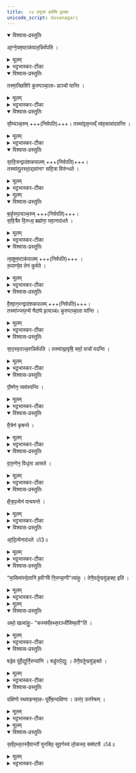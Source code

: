 ```yaml
---
title:  ०४ प्रयुजां हवींषि द्वादश 
unicode_script: devanagari
---
```



<details open><summary>विश्वास-प्रस्तुतिः</summary>

आ॒ग्ने॒यम॒ष्टाक॑पाल॒न्निर्व॑पति ।
</details>

<details><summary>मूलम्</summary>

आ॒ग्ने॒यम॒ष्टाक॑पाल॒न्निर्व॑पति ।
</details>

<details><summary>भट्टभास्कर-टीका</summary>

1 आग्नेयमित्यादि ॥ अत्र प्रयुजां हवींषि द्वादश भवन्ति 'आग्नेयमष्टाकपालं निर्वपति सौम्यं चरुम्' इत्यादीनि । एतानि द्वितीयं शैशिरं समारुह्य ऋतं निरुप्यन्ते । वक्ष्यति च - 'मासिमास्येतानि हवींषि निरुप्याणीत्याहुः । तेनैवर्तून् प्रयुङ्क्ते'इति । ऋतुधर्माणां यथायथं प्रकॢप्तिः प्रयुक्तिः । तद्धेतवोऽग्न्यादयः प्रयुजः, तेषामेतानि हवींषि । तद्धेतुत्वं तेषामेतैर्हविर्भिः भवतीति । तच्च शैशिरयोः द्वितीये आग्नेयमष्टाकपालं निर्वपति । यस्मादत्र सर्वपाचकोऽग्निः हविषा आराध्यते 'तस्माद्विस्संवत्सरस्य सस्यं पच्यते' इति ।
</details>

<details open><summary>विश्वास-प्रस्तुतिः</summary>

तस्मा॒च्छिशि॑रे कुरुपञ्चा॒लाᳶ प्राञ्चो॑ यान्ति ।
</details>

<details><summary>मूलम्</summary>

तस्मा॒च्छिशि॑रे कुरुपञ्चा॒लाᳶ प्राञ्चो॑ यान्ति ।
</details>

<details><summary>भट्टभास्कर-टीका</summary>

तत्परराष्ट्रेभ्योऽपहर्तुं कुरुपञ्चालाः कुरवः पञ्चालाश्च क्षत्रियाः शिशिरे मासि प्राञ्चो यान्ति ते दिशो जेतुं प्रारभन्ते । यद्वा - प्राच्यामेव जेतव्याः तेषामिति गम्यते । यद्वा - कुरुपञ्चालवासिनो जनाः पक्वसस्यग्रहणाय प्राञ्चो यान्ति प्राच्यामेव तेषां केदारसम्भवात् । तत्र कुरुपञ्चालग्रहणं निदर्शनं सर्वक्षत्रियाणाम्, पुष्टत्वात्तु तेषां ग्रहणम् । ऋतुधर्माणां च तत्र विपर्यासात् ॥
</details>

<details open><summary>विश्वास-प्रस्तुतिः</summary>

सौ॒म्यञ्च॒रुम् +++(निर्वपति)+++।
तस्मा॑द्वस॒न्तव्ँ व्य॑व॒साया॑दयन्ति ।
</details>

<details><summary>मूलम्</summary>

सौ॒म्यञ्च॒रुम् +++(निर्वपति)+++।
तस्मा॑द्वस॒न्तव्ँ व्य॑व॒साया॑दयन्ति ।
</details>

<details><summary>भट्टभास्कर-टीका</summary>

2 अथ वासन्तिकयोः प्रथमे सौम्यं चरुं निर्वपति । यस्मादन्नस्य देवता सोमोऽत्र चरुणा इज्यते, तस्माद्वसन्तं वासन्तिकं प्रथममासं व्यवसाय अनुप्राप्तोऽयमिति निश्चित्य आदयन्ति परकीयमन्नमुपहृत्य भुञ्जानाः प्रजा अनुजानन्ति राजानः वसन्तः समुपस्थितो भुञ्जतां काममिति । यद्वा मृष्टं भोजयन्ति सर्वानात्मीयान्, तत्र समृद्धधान्यत्वात् सर्वेषाम् ॥
</details>

<details open><summary>विश्वास-प्रस्तुतिः</summary>

सा॒वि॒त्रन्द्वाद॑शकपालम् +++(निर्वपति)+++।  
तस्मा॑त्पु॒रस्ता॒द्यवा॑नाꣳ सवि॒त्रा विरु॑न्धते ।
</details>

<details><summary>मूलम्</summary>

सा॒वि॒त्रन्द्वाद॑शकपालम् +++(निर्वपति)+++।  
तस्मा॑त्पु॒रस्ता॒द्यवा॑नाꣳ सवि॒त्रा विरु॑न्धते ।
</details>

<details><summary>भट्टभास्कर-टीका</summary>

3 अथ द्वितीये वासन्तिके सावित्रं द्वादशकपालं निर्वपति । यस्मादत्र सविता सर्वस्यानुज्ञाताऽऽराध्यते, तस्मात्तेन सवित्रा अनुज्ञात्रा तदनुज्ञां लब्ध्वैव प्रथमं यवानां विरुन्धते शीघ्रपक्वान् पदैर्विरुध्य गृह्णन्ति । कर्मणस्तादर्थ्ये वा - यवार्थं विरून्धत इति । यद्वा - यवादीन् प्रथमं विशेषेण लभन्तेऽत्र क्षेत्रिणः । सवितुरनुज्ञयेति वचनं अमोघत्वाय । इदं प्रथमपक्वधान्योपलक्षणं यवग्रहणम् । प्रथमं यवादीन् पक्वान् गृह्णन्तीति ॥
</details>


<details><summary>मूलम्</summary>

बा॒र्ह॒स्प॒त्यञ्च॒रुम् ।
स॒वि॒त्रैव वि॒रुध्य॑ ।
ब्रह्म॑णा॒ यवा॒नाद॑धते ।
त्वा॒ष्ट्रम॒ष्टाक॑पालम् ॥12॥  
रू॒पाण्ये॒व तेन॑ कुर्वते ।
</details>

<details open><summary>विश्वास-प्रस्तुतिः</summary>

बा॒र्ह॒स्प॒त्यञ्च॒रुम् +++(निर्वपति)+++।  
स॒वि॒त्रैव वि॒रुध्य॒ ब्रह्म॑णा॒ यवा॒नाद॑धते ।
</details>

<details><summary>मूलम्</summary>

बा॒र्ह॒स्प॒त्यञ्च॒रुम् +++(निर्वपति)+++।  
स॒वि॒त्रैव वि॒रुध्य॒ ब्रह्म॑णा॒ यवा॒नाद॑धते ।
</details>

<details><summary>भट्टभास्कर-टीका</summary>

4 अथ ग्रैष्मयोः प्रथमे बार्हस्पत्यं चरुं निर्वपति ॥ यस्मादत्र बृहस्पतिर्ब्राह्मण आराध्यते तस्मात्पूर्वमेव सवित्रा विरुध्य आत्मीयं कृत्वा इदानीं ब्रह्मणा ब्राह्मणानुज्ञयैव यवानादधते ब्राह्मणाय किंचिद्दत्वैव स्थापयन्ति ॥
</details>

<details open><summary>विश्वास-प्रस्तुतिः</summary>

त्वा॒ष्ट्रम॒ष्टाक॑पालम् +++(निर्वपति)+++ ।   
रू॒पाण्ये॒व तेन॑ कुर्वते ।
</details>

<details><summary>मूलम्</summary>

त्वा॒ष्ट्रम॒ष्टाक॑पालम् +++(निर्वपति)+++ ।   
रू॒पाण्ये॒व तेन॑ कुर्वते ।
</details>

<details><summary>भट्टभास्कर-टीका</summary>

5 अथ द्वितीये ग्रैष्मे त्वाष्ट्रमष्टाकपालं निर्वपति ॥ तत्र रूपाणां विकर्तुः त्वष्टुरिज्यया रूपाणि तण्डुलकुल्माषादीन्यन्नस्य रूपाणि बहुप्रकाराणि कुर्वते उत्पादयन्ति ॥
</details>

<details open><summary>विश्वास-प्रस्तुतिः</summary>

वै॒श्वा॒न॒रन्द्वाद॑शकपालम् +++(निर्वपति)+++।  
तस्मा॑ज्जघ॒न्ये॑ नैदा॑घे प्र॒त्यञ्च॑ᳵ कुरुपञ्चा॒ला या॑न्ति ।
</details>

<details><summary>मूलम्</summary>

वै॒श्वा॒न॒रन्द्वाद॑शकपालम् +++(निर्वपति)+++।  
तस्मा॑ज्जघ॒न्ये॑ नैदा॑घे प्र॒त्यञ्च॑ᳵ कुरुपञ्चा॒ला या॑न्ति ।
</details>

<details><summary>भट्टभास्कर-टीका</summary>

6 अथ प्रथमे वार्षिके वैश्वानरं द्वादशकपालं निर्वपति ॥ यस्मादत्र विश्वेषां नराणां स्वामित्वेन संबन्धी पुष्ट्यादिप्रवृत्तिहेतुरिज्यते । तस्माज्जघन्ये नैदाघे निदाघसमाप्तेः काले वर्षाणामारम्भे प्रत्यञ्चः कुरुपञ्चालाः यान्ति परराष्ट्राणि मृदित्वा अपहृतसर्वस्वाः स्वदेशं गच्छन्ति दिग्विजयान्निवर्तन्ते ॥
</details>

<details open><summary>विश्वास-प्रस्तुतिः</summary>

सा॒र॒स्व॒तञ्च॒रुन्निर्व॑पति ।
तस्मा॑त्प्रा॒वृषि॒ सर्वा॒ वाचो॑ वदन्ति ।
</details>

<details><summary>मूलम्</summary>

सा॒र॒स्व॒तञ्च॒रुन्निर्व॑पति ।
तस्मा॑त्प्रा॒वृषि॒ सर्वा॒ वाचो॑ वदन्ति ।
</details>

<details><summary>भट्टभास्कर-टीका</summary>

7 अथ द्वितीये वार्षिके सारस्वतं चरुं निर्वपति ॥ अत्र सरस्वत्या इज्यथा सर्वाः लौकिकीः वैदिकीश्च वाचो वदन्ति प्रजाः । प्रौष्ठपद्यां पौर्णमास्यां उपाकृत्य वैदिकीर्वदन्ति । प्रजास्सर्वाः पानीयतृप्ताः हाहारवं कुर्वन्ति कर्षकाश्च कृषिवृद्धिमुत्पत्स्यन्तो देवान् स्तुवन्ति ॥
</details>

<details open><summary>विश्वास-प्रस्तुतिः</summary>

पौ॒ष्णेन॒ व्यव॑स्यन्ति ।
</details>

<details><summary>मूलम्</summary>

पौ॒ष्णेन॒ व्यव॑स्यन्ति ।
</details>

<details><summary>भट्टभास्कर-टीका</summary>

8 अथ प्रथमे शारदे पौष्णं चरुं निर्वपति ॥ व्यवस्यन्ति तस्य पुष्टिहेतुत्वादेतावतीं भूमिं कृषामीति निश्चयं कुर्वन्ति । अथ द्वितीये शारदे मैत्रं चरुं निर्वपति । तस्य कृषिहेतुत्वात् ।
</details>

<details open><summary>विश्वास-प्रस्तुतिः</summary>

मै॒त्रेण॑ कृषन्ते ।
</details>

<details><summary>मूलम्</summary>

मै॒त्रेण॑ कृषन्ते ।
</details>

<details><summary>भट्टभास्कर-टीका</summary>

अस्मिन् मासि कृषन्ते क्षेत्रं विलिखन्ति,
</details>

<details open><summary>विश्वास-प्रस्तुतिः</summary>

वा॒रु॒णेन॒ विधृ॑ता आसते ।
</details>

<details><summary>मूलम्</summary>

वा॒रु॒णेन॒ विधृ॑ता आसते ।
</details>

<details><summary>भट्टभास्कर-टीका</summary>

अथ प्रथमे हैमन्तिके वारुणं चरुं निर्वपति । तस्य वारकत्वेन औदसीन्यहेतुत्वादस्मिन्मासि विधृताः निवृत्तव्यापाराः प्रत्युप्तक्षेत्राः प्रजा गृहेष्वासते ।
</details>

<details open><summary>विश्वास-प्रस्तुतिः</summary>

क्षै॒त्र॒प॒त्येन॑ पाचयन्ते ।
</details>

<details><summary>मूलम्</summary>

क्षै॒त्र॒प॒त्येन॑ पाचयन्ते ।
</details>

<details><summary>भट्टभास्कर-टीका</summary>

अथ हैमन्ते द्वितीये क्षैत्रपत्यं चरुं निर्वपति ।
</details>

<details open><summary>विश्वास-प्रस्तुतिः</summary>

आ॒दि॒त्येनाद॑धते ॥13॥  
</details>

<details><summary>मूलम्</summary>

आ॒दि॒त्येनाद॑धते ॥13॥  
</details>

<details><summary>भट्टभास्कर-टीका</summary>

अथ प्रथमे शैशिरे आदित्यं चरुं निर्वपति ॥
</details>

<details open><summary>विश्वास-प्रस्तुतिः</summary>

"मा॒सिमा॑स्ये॒तानि॑ ह॒वीꣳषि॑ नि॒रुप्या॒णी"त्या॑हुः ।
तेनै॒वर्तून्प्रयु॑ङ्क्त॒ इति॑ ।
</details>

<details><summary>मूलम्</summary>

"मा॒सिमा॑स्ये॒तानि॑ ह॒वीꣳषि॑ नि॒रुप्या॒णी"त्या॑हुः ।
तेनै॒वर्तून्प्रयु॑ङ्क्त॒ इति॑ ।
</details>

<details><summary>भट्टभास्कर-टीका</summary>

9 मासिमासीत्यादि ॥ एवं प्रतिमासं एकमेकं निरुप्याणि निर्वप्तव्यानि । छान्दसः क्विप् । तेन प्रयोगेण ऋतून् प्रयुङ्के ऋजुधर्मान्यथायथं प्रवर्तयन्ति । तस्मान्मासिमासि निर्वप्तव्यानीत्याहुरेके ॥
</details>


<details><summary>मूलम्</summary>

अथो॒ खल्वा॑हुः ।
कस्स॑व्ँवथ्स॒रञ्जी॑विष्य॒तीति॑ ।
</details>

<details open><summary>विश्वास-प्रस्तुतिः</summary>

अथो॒ खल्वा॑हुः॒- "कस्स॑व्ँवथ्स॒रञ्जी॑विष्य॒ती"ति॑ ।
</details>

<details><summary>मूलम्</summary>

अथो॒ खल्वा॑हुः॒- "कस्स॑व्ँवथ्स॒रञ्जी॑विष्य॒ती"ति॑ ।
</details>

<details><summary>भट्टभास्कर-टीका</summary>

अथो खलु अन्य आहुः - कस्संवत्सरं जीविष्यतीति एवं संवत्सरं जीविष्यामीति निश्चित्य को जीविष्यति तस्मान्मासिमासि निर्वप्तुमयुक्तमिति ।
</details>

<details open><summary>विश्वास-प्रस्तुतिः</summary>

षडे॒व पू॑र्वे॒द्युर्नि॒रुप्या॑णि ।
षडु॑त्तरे॒द्युः ।
तेनै॒वर्तून्प्रयु॑ङ्क्ते ।
</details>

<details><summary>मूलम्</summary>

षडे॒व पू॑र्वे॒द्युर्नि॒रुप्या॑णि ।
षडु॑त्तरे॒द्युः ।
तेनै॒वर्तून्प्रयु॑ङ्क्ते ।
</details>

<details><summary>भट्टभास्कर-टीका</summary>

कथं तहिं निर्वप्तव्यानीत्याह - षडेवेत्यादि । गतम् । तेन षट्त्वान्वयेनैव ऋतून् प्रयुङ्क्ते ।
</details>

<details open><summary>विश्वास-प्रस्तुतिः</summary>

दक्षि॑णो रथवाहनवा॒हᳶ पूर्वे॑षा॒न्दक्षि॑णा ।
उत्त॑र॒ उत्त॑रेषाम् ।
</details>

<details><summary>मूलम्</summary>

दक्षि॑णो रथवाहनवा॒हᳶ पूर्वे॑षा॒न्दक्षि॑णा ।
उत्त॑र॒ उत्त॑रेषाम् ।
</details>

<details><summary>भट्टभास्कर-टीका</summary>

दक्षिण इति । दक्षिणतो युक्तो रथवाहनवाहो बलीवर्दो दक्षिणा देया पूर्वेषां षण्णां षड्ढविष्कस्य यागस्य । रथ एव वाहनं तस्य वोढा रयवाहनवाहः । उत्तरः उत्तरतो युक्त उत्तरेषामुतरेद्युः निर्वप्तव्यानां उत्तरस्य यागस्य ॥
</details>


<details><summary>मूलम्</summary>

स॒व्ँव॒थ्स॒रस्यै॒वान्तौ॑ युनक्ति ।
सु॒व॒र्गस्य॑ लो॒कस्य॒ सम॑ष्ट्यै ॥14॥  
</details>

<details open><summary>विश्वास-प्रस्तुतिः</summary>

स॒व्ँव॒थ्स॒रस्यै॒वान्तौ॑ युनक्ति॒ सुव॒र्गस्य॑ लो॒कस्य॒ सम॑ष्ट्यै ॥14॥  
</details>

<details><summary>मूलम्</summary>

स॒व्ँव॒थ्स॒रस्यै॒वान्तौ॑ युनक्ति॒ सुव॒र्गस्य॑ लो॒कस्य॒ सम॑ष्ट्यै ॥14॥  
</details>

<details><summary>भट्टभास्कर-टीका</summary>

10 संवत्सरस्येति ॥ संवत्सरस्यान्तौ पार्श्वे स्थितौ वोढारौ बलीवर्दौ युनक्ति सुवर्गस्य लोकस्य सम्यक्प्राप्त्यर्थम् । यद्वा - संवत्सरस्याद्यन्तौ दिवसौ बलीवर्दस्थानीयौ युनक्ति । आदिरप्यन्त एव ॥



इति अष्टमे चतुर्थोऽनुवाकः ॥  

</details>

